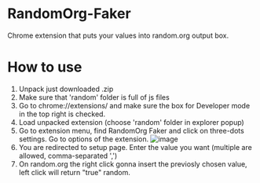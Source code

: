 # RandomOrg-Faker
Chrome extension that puts your values into random.org output box.
# How to use #
1. Unpack just downloaded .zip 
2. Make sure that 'random' folder is full of js files
3. Go to chrome://extensions/ and make sure the box for Developer mode in the top right is checked.
4. Load unpacked extension (choose 'random' folder in explorer popup)
5. Go to extension menu, find RandomOrg Faker and click on three-dots settings. Go to options of the extension.
![image](https://user-images.githubusercontent.com/45266610/115429525-ecc43e00-a21c-11eb-9ebe-bd1ab27aa4e5.png)
6. You are redirected to setup page. Enter the value you want (multiple are allowed, comma-separated ',')
7. On random.org the right click gonna insert the previosly chosen value, left click will return "true" random.

